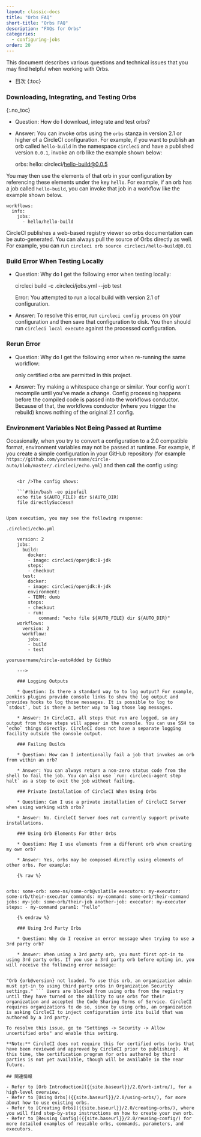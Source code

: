 ```yaml
---
layout: classic-docs
title: "Orbs FAQ"
short-title: "Orbs FAQ"
description: "FAQs for Orbs"
categories:
  - configuring-jobs
order: 20
---
```

This document describes various questions and technical issues that you may find helpful when working with Orbs.

- 目次 {:toc}

### Downloading, Integrating, and Testing Orbs

{:.no_toc}

- Question: How do I download, integrate and test orbs?

- Answer: You can invoke orbs using the `orbs` stanza in version 2.1 or higher of a CircleCI configuration. For example, if you want to publish an orb called `hello-build` in the namespace `circleci` and have a published version `0.0.1`, invoke an orb like the example shown below:

    orbs:
         hello: circleci/hello-build@0.0.5
    

You may then use the elements of that orb in your configuration by referencing these elements under the key `hello`. For example, if an orb has a job called `hello-build`, you can invoke that job in a workflow like the example shown below.

    workflows:
      info:
        jobs:
          - hello/hello-build
    

CircleCI publishes a web-based registry viewer so orbs documentation can be auto-generated. You can always pull the source of Orbs directly as well. For example, you can run `circleci orb source circleci/hello-build@0.01`

### Build Error When Testing Locally

- Question: Why do I get the following error when testing locally:

    circleci build -c .circleci/jobs.yml --job test
    

    Error:
    You attempted to run a local build with version 2.1 of configuration.
    

- Answer: To resolve this error, run `circleci config process` on your configuration and then save that configuration to disk. You then should run `circleci local execute` against the processed configuration.

### Rerun Error

- Question: Why do I get the following error when re-running the same workflow:

    only certified orbs are permitted in this project.
    

- Answer: Try making a whitespace change or similar. Your config won't recompile until you've made a change. Config processing happens before the compiled code is passed into the workflows conductor. Because of that, the workflows conductor (where you trigger the rebuild) knows nothing of the original 2.1 config.

### Environment Variables Not Being Passed at Runtime

Occasionally, when you try to convert a configuration to a 2.0 compatible format, environment variables may not be passed at runtime. For example, if you create a simple configuration in your GitHub repository (for example `https://github.com/yourusername/circle-auto/blob/master/.circleci/echo.yml`) and then call the config using:

```export AUTO_FILE=/Users/yourusername/Desktop/apkpure_app_887.apk export AUTO_DIR=. circleci build -c .circleci/echo.yml --job test

    <br />The config shows:
    
    ```#!bin/bash -eo pipefail
    echo file $(AUTO_FILE) dir $(AUTO_DIR)
    file directlySuccess!
    

Upon execution, you may see the following response:

.circleci/echo.yml

    version: 2
    jobs:
      build:
        docker:
        - image: circleci/openjdk:8-jdk
        steps:
        - checkout
      test:
        docker:
        - image: circleci/openjdk:8-jdk
        environment:
        - TERM: dumb
        steps:
        - checkout
        - run:
            command: "echo file ${AUTO_FILE} dir ${AUTO_DIR}"
    workflows:
      version: 2
      workflow:
        jobs:
        - build
        - test

yourusername/circle-autoAdded by GitHub

    --->
    
    ### Logging Outputs
    
    * Question: Is there a standard way to to log output? For example, Jenkins plugins provide console links to show the log output and provides hooks to log those messages. It is possible to log to `stdout`, but is there a better way to log those log messages.
    
    * Answer: In CircleCI, all steps that run are logged, so any output from those steps will appear in the console. You can use SSH to `echo` things directly. CircleCI does not have a separate logging facility outside the console output.
    
    ### Failing Builds
    
    * Question: How can I intentionally fail a job that invokes an orb from within an orb?
    
    * Answer: You can always return a non-zero status code from the shell to fail the job. You can also use `run: circleci-agent step halt` as a step to exit the job without failing.
    
    ### Private Installation of CircleCI When Using Orbs
    
    * Question: Can I use a private installation of CircleCI Server when using working with orbs?
    
    * Answer: No. CircleCI Server does not currently support private installations.
    
    ### Using Orb Elements For Other Orbs
    
    * Question: May I use elements from a different orb when creating my own orb?
    
    * Answer: Yes, orbs may be composed directly using elements of other orbs. For example:
    
    {% raw %}
    

orbs: some-orb: some-ns/some-orb@volatile executors: my-executor: some-orb/their-executor commands: my-command: some-orb/their-command jobs: my-job: some-orb/their-job another-job: executor: my-executor steps: - my-command param1: "hello"

    {% endraw %}
    
    ### Using 3rd Party Orbs
    
    * Question: Why do I receive an error message when trying to use a 3rd party orb?
    
    * Answer: When using a 3rd party orb, you must first opt-in to using 3rd party orbs. If you use a 3rd party orb before opting in, you will receive the following error message:
    

"Orb {orb@version} not loaded. To use this orb, an organization admin must opt-in to using third party orbs in Organization Security settings." ``` Users are blocked from using orbs from the registry until they have turned on the ability to use orbs for their organization and accepted the Code Sharing Terms of Service. CircleCI requires organizations to do so, since by using orbs, an organization is asking CircleCI to inject configuration into its build that was authored by a 3rd party.

To resolve this issue, go to "Settings -> Security -> Allow uncertified orbs" and enable this setting.

**Note:** CircleCI does not require this for certified orbs (orbs that have been reviewed and approved by CircleCI prior to publishing). At this time, the certification program for orbs authored by third parties is not yet available, though will be available in the near future.

## 関連情報

- Refer to [Orb Introduction]({{site.baseurl}}/2.0/orb-intro/), for a high-level overview.
- Refer to [Using Orbs]({{site.baseurl}}/2.0/using-orbs/), for more about how to use existing orbs.
- Refer to [Creating Orbs]({{site.baseurl}}/2.0/creating-orbs/), where you will find step-by-step instructions on how to create your own orb.
- Refer to [Reusing Config]({{site.baseurl}}/2.0/reusing-config/) for more detailed examples of reusable orbs, commands, parameters, and executors.
